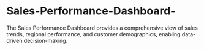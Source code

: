 # Sales-Performance-Dashboard-
The Sales Performance Dashboard provides a comprehensive view of sales trends, regional performance, and customer demographics, enabling data-driven decision-making.
